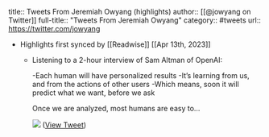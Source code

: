 title:: Tweets From Jeremiah Owyang (highlights)
author:: [[@jowyang on Twitter]]
full-title:: "Tweets From Jeremiah Owyang"
category:: #tweets
url:: https://twitter.com/jowyang

- Highlights first synced by [[Readwise]] [[Apr 13th, 2023]]
	- Listening to a 2-hour interview of Sam Altman of OpenAI: 
	  
	  -Each human will have personalized results 
	  -It’s learning from us, and from the actions of other users
	  -Which means, soon it will predict what we want, before we ask
	  
	  Once we are analyzed, most humans are easy to… 
	  
	  ![](https://pbs.twimg.com/media/FtOFaDDaYAUDn8v.jpg) ([View Tweet](https://twitter.com/jowyang/status/1644804976152317952))